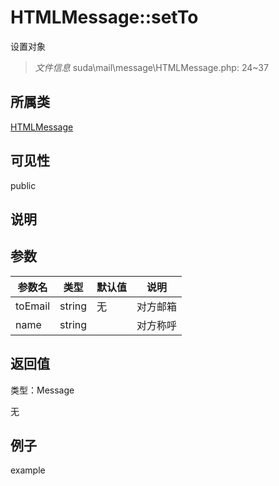 # HTMLMessage::setTo

设置对象

> *文件信息* suda\mail\message\HTMLMessage.php: 24~37

## 所属类 

[HTMLMessage](../HTMLMessage.md)

## 可见性

 public 

## 说明




## 参数


| 参数名 | 类型 | 默认值 | 说明 |
|--------|-----|-------|-------|
| toEmail |  string | 无 |  对方邮箱 |
| name |  string |  |  对方称呼 |



## 返回值

类型：Message

无



## 例子

example